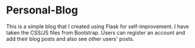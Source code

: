 # Personal-Blog

This is a simple blog that I created using Flask for self-improvement. I have taken the CSS/JS files from Bootstrap.
Users can register an account and add their blog posts and also see other users' posts.
